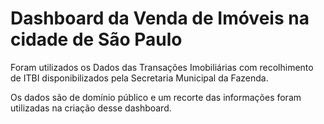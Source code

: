 # Dashboard da Venda de Imóveis na cidade de São Paulo

Foram utilizados os Dados das Transações Imobiliárias com recolhimento de ITBI disponibilizados pela Secretaria Municipal da Fazenda.

Os dados são de domínio público e um recorte das informações foram utilizadas na criação desse dashboard.
